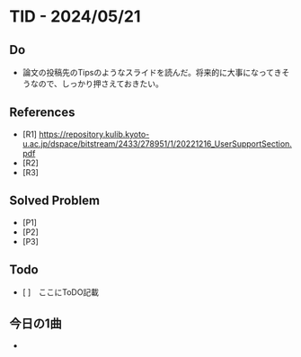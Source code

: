 # TID - 2024/05/21
<!--
## Learnings
- 
- 
-->


## Do
- 論文の投稿先のTipsのようなスライドを読んだ。将来的に大事になってきそうなので、しっかり押さえておきたい。


<!--
## Reflections & Insights
- 
- 
-->

<!--
## Plans for Tomorrow
- 
- 
-->

## References
- [R1] https://repository.kulib.kyoto-u.ac.jp/dspace/bitstream/2433/278951/1/20221216_UserSupportSection.pdf
- [R2] 
- [R3] 

## Solved Problem
- [P1] 
- [P2] 
- [P3] 


## Todo
- [ ]　ここにToDO記載

## 今日の1曲
- 
